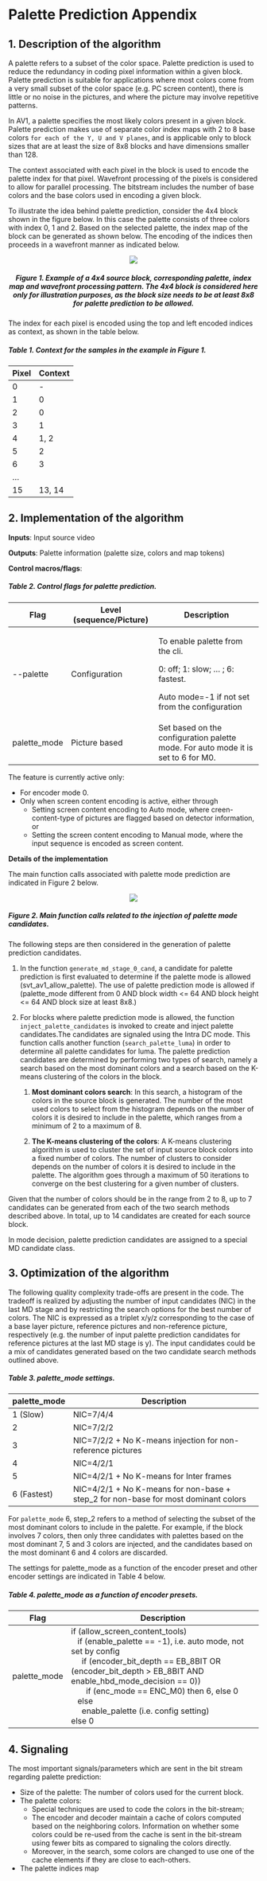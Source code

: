 # Palette Prediction Appendix

## 1.  Description of the algorithm

A palette refers to a subset of the color space. Palette prediction is
used to reduce the redundancy in coding pixel information within a given
block. Palette prediction is suitable for applications where most colors
come from a very small subset of the color space (e.g. PC screen
content), there is little or no noise in the pictures, and where the
picture may involve repetitive patterns.

In AV1, a palette specifies the most likely colors present in a given
block. Palette prediction makes use of separate color index maps with 2
to 8 base colors ```for each of the Y, U and V planes```, and is applicable
only to block sizes that are at least the size of 8x8 blocks and have dimensions
smaller than 128.

The context associated with each pixel in the block is used to encode
the palette index for that pixel. Wavefront processing of the pixels is
considered to allow for parallel processing. The bitstream includes the
number of base colors and the base colors used in encoding a given
block.

To illustrate the idea behind palette prediction, consider the 4x4 block
shown in the figure below. In this case the palette consists of three
colors with index 0, 1 and 2. Based on the selected palette, the index
map of the block can be generated as shown below. The encoding of the
indices then proceeds in a wavefront manner as indicated below.

<p align="center">
  <img src="./img/palette_prediction_fig1.png" />
</p>

##### <p align="center"> Figure 1. Example of a 4x4 source block, corresponding palette, index map and wavefront processing pattern. The 4x4 block is considered here only for illustration purposes, as the block size needs to be at least 8x8 for palette prediction to be allowed.</p>


The index for each pixel is encoded using the top and left encoded
indices as context, as shown in the table below.

##### Table 1. Context for the samples in the example in Figure 1.


| **Pixel** | **Context** |
| --------- | ----------- |
| 0         | -           |
| 1         | 0           |
| 2         | 0           |
| 3         | 1           |
| 4         | 1, 2        |
| 5         | 2           |
| 6         | 3           |
| …         |             |
| 15        | 13, 14      |

## 2.  Implementation of the algorithm

**Inputs**: Input source video

**Outputs**: Palette information (palette size, colors and map tokens)

**Control macros/flags**:

##### Table 2. Control flags for palette prediction.

<table>
<thead>
<tr class="header">
<th><strong>Flag</strong></th>
<th><strong>Level (sequence/Picture)</strong></th>
<th><strong>Description</strong></th>
</tr>
</thead>
<tbody>
<tr class="odd">
<td>--palette</td>
<td>Configuration</td>
<td><p>To enable palette from the cli.</p>
<p>0: off; 1: slow; … ; 6: fastest.</p>
<p>Auto mode=-1 if not set from the configuration</p></td>
</tr>
<tr class="even">
<td>palette_mode</td>
<td>Picture based</td>
<td>Set based on the configuration palette mode. For auto mode it is set to 6 for M0.</td>
</tr>
</tbody>
</table>

The feature is currently active only:
  - For encoder mode 0.
  - Only when screen content encoding is active, either through
      - Setting screen content encoding to Auto mode, where
        creen-content-type of pictures are flagged based on detector
        information, or
      - Setting the screen content encoding to Manual mode, where
        the input sequence is encoded as screen content.

**Details of the implementation**

The main function calls associated with palette mode prediction are indicated in Figure 2 below.

<p align="center">
  <img src="./img/palette_prediction_fig2.png" />
</p>

##### Figure 2. Main function calls related to the injection of palette mode candidates.

The following steps are then considered in the generation of palette prediction candidates.

1.	In the function ```generate_md_stage_0_cand```, a candidate for palette prediction is 
    first evaluated to determine if the palette mode is allowed (svt_av1_allow_palette). 
    The use of palette prediction mode is allowed if (palette_mode different from 0 AND block 
    width <= 64 AND block height <= 64 AND block size at least 8x8.) 

2.  For blocks where palette prediction mode is allowed, the function ``` inject_palette_candidates``` is invoked to create and
    inject palette candidates.The candidates are signaled using the Intra DC mode. This function
    calls another function (```search_palette_luma```) in order to
    determine all palette candidates for luma. The palette prediction candidates are determined by performing two
    types of search, namely a search based on the most dominant colors and
    a search based on the K-means clustering of the colors in the block.
 
    1. **Most dominant colors search**: In this search, a histogram of the
       colors in the source block is generated. The number of the most used
       colors to select from the histogram depends on the number of colors it
       is desired to include in the palette, which ranges from a minimum of 2
       to a maximum of 8.
 
    2. **The K-means clustering of the colors**: A K-means clustering algorithm is used to
       cluster the set of input source block colors into a fixed number of colors.
       The number of clusters to consider depends on the number of colors it
       is desired to include in the palette. The algorithm goes through a
       maximum of 50 iterations to converge on the best clustering for a
       given number of clusters.

Given that the number of colors should be in the range from 2 to 8, up to
7 candidates can be generated from each of the two search methods described
above. In total, up to 14 candidates are created for each source
block.

In mode decision, palette prediction candidates are assigned to a special
MD candidate class.

## 3.  Optimization of the algorithm
    
The following quality complexity trade-offs are present in the
code. The tradeoff is realized by adjusting the number of input
candidates (NIC) in the last MD stage and by restricting the search
options for the best number of colors. The NIC is expressed as a
triplet x/y/z corresponding to the case of a base layer picture,
reference pictures and non-reference picture, respectively (e.g. the
number of input palette prediction candidates for reference pictures
at the last MD stage is y). The input candidates could be a mix of
candidates generated based on the two candidate search methods
outlined above.

##### Table 3. palette\_mode settings.

| **palette\_mode** | **Description**                                                                         |
| ----------------- | --------------------------------------------------------------------------------------- |
| 1 (Slow)          | NIC=7/4/4                                                                           |
| 2                 | NIC=7/2/2                                                                           |
| 3                 | NIC=7/2/2 + No K-means injection for non-reference pictures                           |
| 4                 | NIC=4/2/1                                                                          |
| 5                 | NIC=4/2/1 + No K-means for Inter frames                                          |
| 6 (Fastest)       | NIC=4/2/1 + No K-means for non-base + step\_2 for non-base for most dominant colors |

For ```palette_mode``` 6, step\_2 refers to a method of selecting the subset
of the most dominant colors to include in the palette. For example, if
the block involves 7 colors, then only three candidates with palettes
based on the most dominant 7, 5 and 3 colors are injected, and the
candidates based on the most dominant 6 and 4 colors are discarded.

The settings for palette_mode as a function of the encoder preset and other encoder settings are 
indicated in Table 4 below. 

##### Table 4. palette\_mode as a function of encoder presets.

<table>
<thead>
<tr class="header">
<th><strong>Flag</strong></th>
<th><strong>Description</strong></th>
</tr>
</thead>
<tbody>
<td>palette_mode</td>
<td> if (allow_screen_content_tools)<br />
    &nbsp;&nbsp; if (enable_palette == -1), i.e. auto mode, not set by config<br />
    &nbsp;&nbsp;&nbsp;&nbsp; if (encoder_bit_depth == EB_8BIT OR (encoder_bit_depth > EB_8BIT AND enable_hbd_mode_decision == 0))<br />
    &nbsp;&nbsp;&nbsp;&nbsp;&nbsp;&nbsp; if (enc_mode == ENC_M0) then 6, else 0<br />
    &nbsp;&nbsp; else<br />
    &nbsp;&nbsp;&nbsp;&nbsp; enable_palette (i.e. config setting)</br>
    else 0
</td>
</tr>
</tbody>
</table>

## 4.  **Signaling**
    
The most important signals/parameters which are sent in the bit
stream regarding palette prediction:
- Size of the palette: The number of colors used for the current
  block.
- The palette colors:
  - Special techniques are used to code the colors in the
    bit-stream;
  - The encoder and decoder maintain a cache of colors computed
    based on the neighboring colors. Information on whether some
    colors could be re-used from the cache is sent in the bit-stream
    using fewer bits as compared to signaling the colors directly.
  - Moreover, in the search, some colors are changed to use one of
    the cache elements if they are close to each-others.
 - The palette indices map
